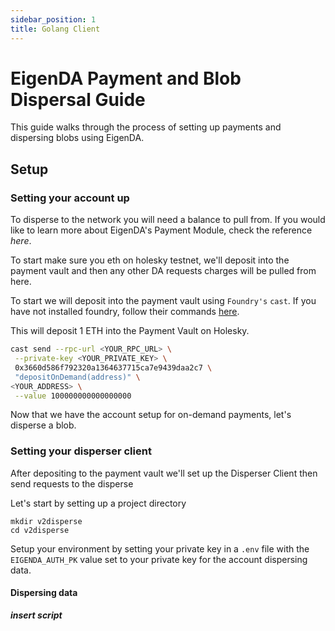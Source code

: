 ```yaml
---
sidebar_position: 1
title: Golang Client
---
```


# EigenDA Payment and Blob Dispersal Guide
This guide walks through the process of setting up payments and dispersing blobs using EigenDA.

## Setup
### Setting your account up
To disperse to the network you will need a balance to pull from. If you would like to learn more about EigenDA's Payment Module, check the reference *here*.

To start make sure you eth on holesky testnet, we'll deposit into the payment vault and then any other DA requests charges will be pulled from here. 

To start we will deposit into the payment vault using `Foundry's` `cast`. If you have not installed foundry, follow their commands [here](https://book.getfoundry.sh/getting-started/installation). 

This will deposit 1 ETH into the Payment Vault on Holesky.

```bash
cast send --rpc-url <YOUR_RPC_URL> \
 --private-key <YOUR_PRIVATE_KEY> \
 0x3660d586f792320a1364637715ca7e9439daa2c7 \
 "depositOnDemand(address)" \
<YOUR_ADDRESS> \
 --value 100000000000000000
```
Now that we have the account setup for on-demand payments, let's disperse a blob.

### Setting your disperser client
After depositing to the payment vault we'll set up the Disperser Client then send requests to the disperse 

Let's start by setting up a project directory
```
mkdir v2disperse
cd v2disperse
```
Setup your environment by setting your private key in a `.env` file with the `EIGENDA_AUTH_PK` value set to your private key for the account dispersing data. 

#### Dispersing data

***insert script*** 

